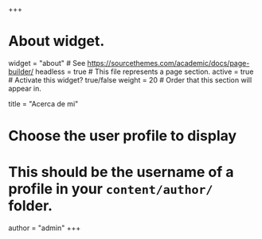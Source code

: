 +++
# About widget.
widget = "about"  # See https://sourcethemes.com/academic/docs/page-builder/
headless = true  # This file represents a page section.
active = true  # Activate this widget? true/false
weight = 20  # Order that this section will appear in.

title = "Acerca de mi"

# Choose the user profile to display
# This should be the username of a profile in your `content/author/` folder.
author = "admin"
+++
